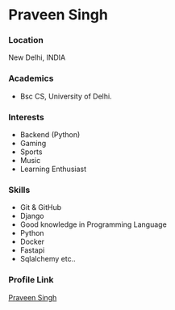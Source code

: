 # Praveen Singh

### Location

New Delhi, INDIA

### Academics

- Bsc CS, University of Delhi.
### Interests

- Backend (Python)
- Gaming
- Sports
- Music
- Learning Enthusiast

### Skills

- Git & GitHub
- Django
- Good knowledge in Programming Language
- Python
- Docker
- Fastapi
- Sqlalchemy etc..

### Profile Link

[Praveen Singh](https://github.com/praveensinghrajput23)